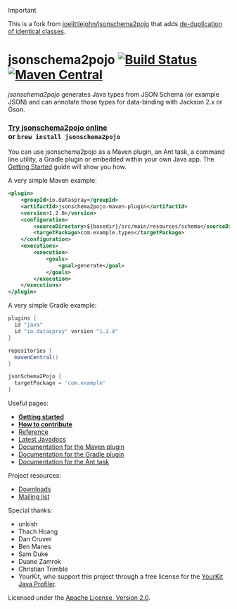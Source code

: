 > [!IMPORTANT]
> This is a fork from [joelittlejohn/jsonschema2pojo](https://github.com/joelittlejohn/jsonschema2pojo) that adds [de-duplication of identical classes](https://github.com/joelittlejohn/jsonschema2pojo/pull/1655).

# jsonschema2pojo [![Build Status](https://github.com/datasprayio/jsonschema2pojo/actions/workflows/ci.yml/badge.svg?query=branch%3Amaster)](https://github.com/datasprayio/jsonschema2pojo/actions/workflows/ci.yml?query=branch%3Amaster) [![Maven Central](https://maven-badges.herokuapp.com/maven-central/io.dataspray/jsonschema2pojo/badge.svg)](http://search.maven.org/#search%7Cga%7C1%7Cg%3A%22io.dataspray%22)

_jsonschema2pojo_ generates Java types from JSON Schema (or example JSON) and can annotate those types for data-binding with Jackson 2.x or Gson.

### [Try jsonschema2pojo online](http://jsonschema2pojo.org/)<br>or `brew install jsonschema2pojo`

You can use jsonschema2pojo as a Maven plugin, an Ant task, a command line utility, a Gradle plugin or embedded within your own Java app. The [Getting Started](https://github.com/joelittlejohn/jsonschema2pojo/wiki/Getting-Started) guide will show you how.

A very simple Maven example:
```xml
<plugin>
    <groupId>io.dataspray</groupId>
    <artifactId>jsonschema2pojo-maven-plugin</artifactId>
    <version>1.2.8</version>
    <configuration>
        <sourceDirectory>${basedir}/src/main/resources/schema</sourceDirectory>
        <targetPackage>com.example.types</targetPackage>
    </configuration>
    <executions>
        <execution>
            <goals>
                <goal>generate</goal>
            </goals>
        </execution>
    </executions>
</plugin>
```

A very simple Gradle example:

```groovy
plugins {
  id "java"
  id "io.dataspray" version "1.2.8"
}

repositories {
  mavenCentral()
}

jsonSchema2Pojo {
  targetPackage = 'com.example'
}
```

Useful pages:
  * **[Getting started](https://github.com/joelittlejohn/jsonschema2pojo/wiki/Getting-Started)**
  * **[How to contribute](https://github.com/joelittlejohn/jsonschema2pojo/blob/master/CONTRIBUTING.md)**
  * [Reference](https://github.com/joelittlejohn/jsonschema2pojo/wiki/Reference)
  * [Latest Javadocs](https://joelittlejohn.github.io/jsonschema2pojo/javadocs/1.2.2/)
  * [Documentation for the Maven plugin](https://joelittlejohn.github.io/jsonschema2pojo/site/1.2.2/generate-mojo.html)
  * [Documentation for the Gradle plugin](https://github.com/joelittlejohn/jsonschema2pojo/tree/master/jsonschema2pojo-gradle-plugin#usage)
  * [Documentation for the Ant task](https://joelittlejohn.github.io/jsonschema2pojo/site/1.2.2/Jsonschema2PojoTask.html)

Project resources:
  * [Downloads](https://github.com/joelittlejohn/jsonschema2pojo/releases)
  * [Mailing list](https://groups.google.com/forum/#!forum/jsonschema2pojo-users)

Special thanks:
* unkish
* Thach Hoang
* Dan Cruver
* Ben Manes
* Sam Duke
* Duane Zamrok
* Christian Trimble
* YourKit, who support this project through a free license for the [YourKit Java Profiler](https://www.yourkit.com/java/profiler).

Licensed under the [Apache License, Version 2.0](http://www.apache.org/licenses/LICENSE-2.0).
